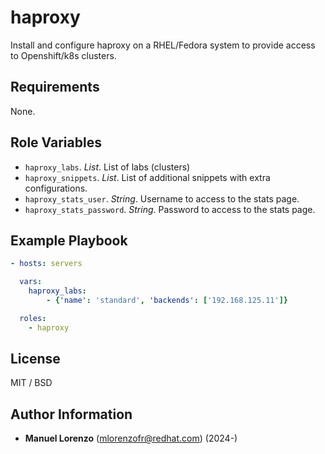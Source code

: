 # haproxy
Install and configure haproxy on a RHEL/Fedora system to provide access to Openshift/k8s clusters.

## Requirements
None.

## Role Variables
* `haproxy_labs`. _List_. List of labs (clusters)
* `haproxy_snippets`. _List_. List of additional snippets with extra configurations.
* `haproxy_stats_user`. _String_. Username to access to the stats page.
* `haproxy_stats_password`. _String_. Password to access to the stats page.

## Example Playbook
```yaml
- hosts: servers

  vars:
    haproxy_labs:
        - {'name': 'standard', 'backends': ['192.168.125.11']}

  roles:
    - haproxy
```

## License
MIT / BSD

## Author Information
 - **Manuel Lorenzo** (mlorenzofr@redhat.com) (2024-)
